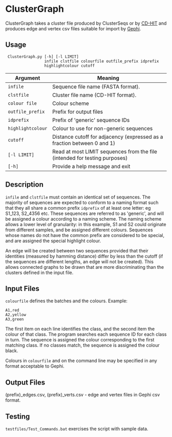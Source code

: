 # ClusterGraph #

ClusterGraph takes a cluster file produced by ClusterSeqs or by [CD-HIT](http://weizhongli-lab.org/cd-hit/ "CD-HIT") and produces edge and vertex csv files suitable for import by [Gephi](https://gephi.org/ "Gephi"). 

## Usage ##

     ClusterGraph.py [-h] [-l LIMIT]
                     infile clstfile colourfile outfile_prefix idprefix
                     highlightcolour cutoff

Argument|Meaning
---------|-------
`infile`|Sequence file name (FASTA format).
`clstfile`|Cluster file name (CD-HIT format).
`colour file`|Colour scheme
`outfile_prefix`|Prefix for output files
`idprefix`|Prefix of 'generic' sequence IDs
`highlightcolour`|Colour to use for non-generic sequences
`cutoff`|Distance cutoff for adjacency (expressed as a fraction between 0 and 1)
`[-l LIMIT]`|Read at most LIMIT sequences from the file (intended for testing purposes)
`[-h]`|Provide a help message and exit

## Description ##

`infile` and `clstfile` must contain an identical set of sequences. The majority of sequences are expected to conform to a naming format such that they all share a common prefix `idprefix` of at least one letter: eg S1_123, S2_4356 etc. These sequences are referred to as 'generic', and will be assigned a colour according to a naming scheme. The naming scheme allows a lower level of granularity: in this example, S1 and S2 could originate from different samples, and be assigned different colours. Sequences whose names do not have the common prefix are considered to be special, and are assigned the special highlight colour.

An edge will be created between two sequences provided that their identities (measured by hamming distance) differ by less than the cutoff (if the sequences are different lengths, an edge will not be created). This allows connected graphs to be drawn that are more discriminating than the clusters defined in the input file.

## Input Files ##

`colourfile` defines the batches and the colours. Example:

    A1,red
    A2,yellow
    A3,green

The first item on each line identifies the class, and the second item the colour of that class. The program searches each sequence ID for each class in turn. The sequence is assigned the colour corresponding to the first matching class. If no classes match, the sequence is assigned the colour black.  

Colours in `colourfile` and on the command line may be specified in any format acceptable to Gephi. 

## Output Files ##

(prefix)_edges.csv, (prefix)_verts.csv - edge and vertex files in Gephi csv format.

## Testing ##

`testfiles/Test_Commands.bat` exercises the script with sample data.